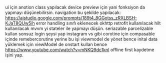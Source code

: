 ui için anotion class yapılacak device preview için yani fonksiyon da yapmayı düşünebilirsin.
navigation bu şekilde yapılacak: https://aistudio.google.com/prompts/189t4_8GGotss_zRXLBSH-KJaT8QUw5ih
error handling sınıfı eklenecek
okhttp retrofit kullanılacak
hilt kullanılacak
mvvm yi stateler ile yapmayı düşün.
seriazable parcelizable kullan
sonsuz login şeysi yap instagram vs gibi
corotine için compasable içinde remebercorutine yerine bu işi viewmodel de yönet bence
inital data yüklemek için viewModel de onstart kullan bence https://www.youtube.com/watch?v=mNKQ9dc1knI
offline first kaydetme işini yap.